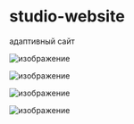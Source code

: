 # studio-website
адаптивный сайт 

![изображение](https://github.com/sergbbg/studio-website-js/assets/58991921/a77fb800-ee70-4d4c-b114-93fd26c484e8)

![изображение](https://github.com/sergbbg/studio-website-js/assets/58991921/375828d4-368f-4b48-8bd4-28528360f074)

![изображение](https://github.com/sergbbg/studio-website-js/assets/58991921/3ada919e-1aa1-4bc5-a532-e36ede8327ea)


![изображение](https://github.com/sergbbg/studio-website-js/assets/58991921/2fbee9a1-35e3-4d46-800e-bec0c0705194)
